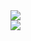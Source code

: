 
<div align="right">
  <img  src="https://github-readme-stats.vercel.app/api?username=boluokk&show_icons=true&inc">
</div>
<div align="right">
  <img  src="https://github-readme-stats.vercel.app/api/top-langs/?username=boluokk&hide_progress=false">
</div>
